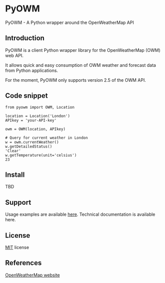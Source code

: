 PyOWM
=====
PyOWM - A Python wrapper around the OpenWeatherMap API

Introduction
------------
PyOWM is a client Python wrapper library for the OpenWeatherMap (OWM) web API.

It allows quick and easy consumption of OWM weather and forecast data from Python applications.

For the moment, PyOWM only supports version 2.5 of the OWM API.


Code snippet
------------
    from pyowm import OWM, Location
    
    location = Location('London')
    APIkey = 'your-API-key'
    
    owm = OWM(location, APIkey)
    
    # Query for current weather in London
    w = owm.currentWeather()
    w.getDetailedStatus()
    'Clear'
    w.getTemperature(unit='celsius')
    23

Install
-------
TBD

Support
-------
Usage examples are available [here](https://github.com/csparpa/pyowm/blob/master/docs/usage-examples.md).
Technical documentation is available here.

License
-------
[MIT](https://github.com/csparpa/pyowm/blob/master/LICENSE) license

References
----------
[OpenWeatherMap website](http://openweathermap.org/)
